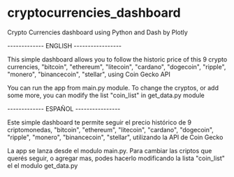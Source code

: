 # cryptocurrencies_dashboard
Crypto Currencies dashboard using Python  and Dash by Plotly

-------------  ENGLISH  -----------------

This simple dashboard allows you to follow the historic price of this 9 crypto currencies, "bitcoin", "ethereum", "litecoin", "cardano", "dogecoin", "ripple", "monero",
"binancecoin", "stellar", using Coin Gecko API

You can run the app from main.py module. To change the cryptos, or add some more, you can modify the list "coin_list" in get_data.py module

-------------  ESPAÑOL  ----------------

Este simple dashboard te permite seguir el precio histórico de 9 criptomonedas, "bitcoin", "ethereum", "litecoin", "cardano", "dogecoin", "ripple", "monero",
"binancecoin", "stellar", utilizando la API de Coin Gecko

La app se lanza desde el modulo main.py. Para cambiar las criptos que querés seguir, o agregar mas, podes hacerlo modificando la lista "coin_list" el el modulo 
get_data.py
